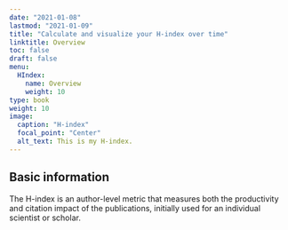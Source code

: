 ```yaml
---
date: "2021-01-08"
lastmod: "2021-01-09"
title: "Calculate and visualize your H-index over time"
linktitle: Overview
toc: false
draft: false
menu:
  HIndex:
    name: Overview
    weight: 10
type: book
weight: 10
image:
  caption: "H-index"
  focal_point: "Center"
  alt_text: This is my H-index.
---
```


## Basic information

The H-index is an author-level metric that measures both the productivity and citation impact of the publications, initially used for an individual scientist or scholar. 
